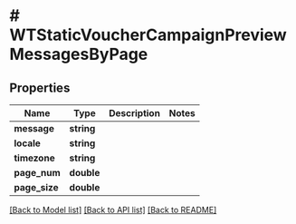 # # WTStaticVoucherCampaignPreviewMessagesByPage

## Properties

Name | Type | Description | Notes
------------ | ------------- | ------------- | -------------
**message** | **string** |  |
**locale** | **string** |  |
**timezone** | **string** |  |
**page_num** | **double** |  |
**page_size** | **double** |  |

[[Back to Model list]](../../README.md#models) [[Back to API list]](../../README.md#endpoints) [[Back to README]](../../README.md)
